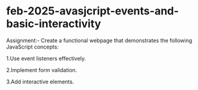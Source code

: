 # feb-2025-avasjcript-events-and-basic-interactivity

Assignment:- Create a functional webpage that demonstrates the following JavaScript concepts:

1.Use event listeners effectively.

2.Implement form validation.

3.Add interactive elements.
